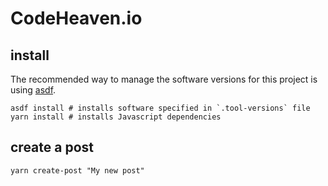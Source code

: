 # CodeHeaven.io

## install

The recommended way to manage the software versions for this project is using [asdf](https://github.com/asdf-vm/asdf).

```shell
asdf install # installs software specified in `.tool-versions` file
yarn install # installs Javascript dependencies
```

## create a post

```shell
yarn create-post "My new post"
```
